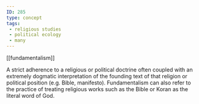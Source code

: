 ```yaml
---
ID: 285
type: concept
tags: 
 - religious studies
 - political ecology
 - many
---
```


[[fundamentalism]]

 A strict
adherence to a religious or political doctrine often coupled with an
extremely dogmatic interpretation of the founding text of that religion
or political position (e.g. Bible, manifesto). Fundamentalism can also
refer to the practice of treating religious works such as the Bible or
Koran as the literal word of God.
